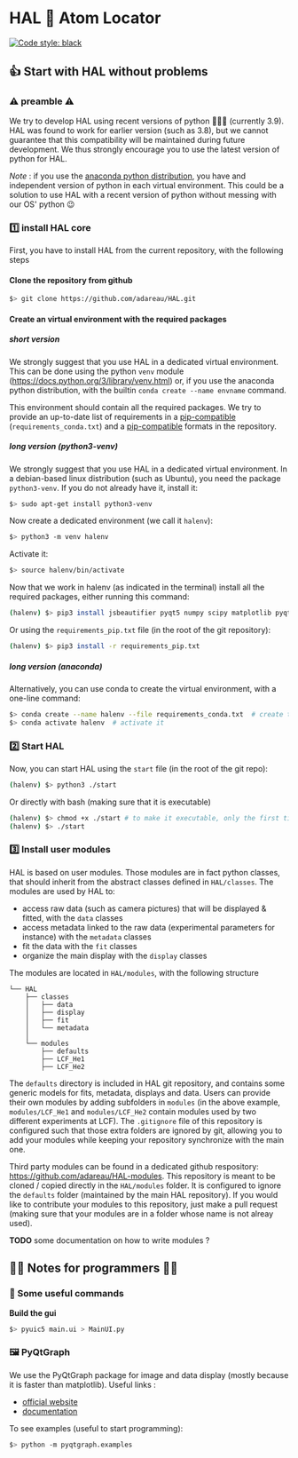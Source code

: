 # HAL 🔴 Atom Locator

[![Code style: black](https://img.shields.io/badge/code%20style-black-000000.svg)](https://github.com/psf/black)


## 👍 Start with HAL without problems

### ⚠️ preamble ⚠️

We try to develop HAL using recent versions of python 🐍🐍🐍 (currently 3.9). HAL was found to work for earlier version (such as 3.8), but we cannot guarantee that this compatibility will be maintained during future development. We thus strongly encourage you to use the latest version of python for HAL.

_Note_ : if you use the [anaconda python distribution](https://www.anaconda.com/), you have and independent version of python in each virtual environment. This could be a solution to use HAL with a recent version of python without messing with our OS' python 😉

### 1️⃣ install HAL core

First, you have to install HAL from the current repository, with the following steps

#### Clone the repository from github

```bash
$> git clone https://github.com/adareau/HAL.git
```

#### Create an virtual environment with the required packages


##### short version

We strongly suggest that you use HAL in a dedicated virtual environment. This can be done using the python `venv` module (https://docs.python.org/3/library/venv.html) or, if you use the anaconda python distribution, with the builtin `conda create --name envname` command.

This environment should contain all the required packages. We try to provide an up-to-date list of requirements in a [pip-compatible](https://github.com/adareau/HAL/blob/testing/requirements_pip.txt) (`requirements_conda.txt`) and a [pip-compatible](https://github.com/adareau/HAL/blob/testing/requirements_conda.txt) formats in the repository.

##### long version (python3-venv)

We strongly suggest that you use HAL in a dedicated virtual environment. In a debian-based linux distribution (such as Ubuntu), you need the package `python3-venv`. If you do not already have it, install it:

```bash
$> sudo apt-get install python3-venv
```

Now create a dedicated environment (we call it `halenv`):

```bash
$> python3 -m venv halenv
```

Activate it:

```bash
$> source halenv/bin/activate
```

Now that we work in halenv (as indicated in the terminal) install all the required packages, either running this command:

```bash
(halenv) $> pip3 install jsbeautifier pyqt5 numpy scipy matplotlib pyqtgraph pyautogui opencv-python-headless
```

Or using the `requirements_pip.txt` file (in the root of the git repository):

```bash
(halenv) $> pip3 install -r requirements_pip.txt
```

##### long version (anaconda)

Alternatively, you can use conda to create the virtual environment, with a one-line command:

```bash
$> conda create --name halenv --file requirements_conda.txt  # create the env
$> conda activate halenv  # activate it
```


###  2️⃣ Start HAL

Now, you can start HAL using the `start` file (in the root of the git repo):

```bash
(halenv) $> python3 ./start
```

Or directly with bash (making sure that it is executable)

```bash
(halenv) $> chmod +x ./start # to make it executable, only the first time
(halenv) $> ./start

```

###  3️⃣ Install user modules

HAL is based on user modules. Those modules are in fact python classes, that should inherit from the abstract classes defined in `HAL/classes`. The modules are used by HAL to:

+ access raw data (such as camera pictures) that will be displayed & fitted, with the `data` classes
+ access metadata linked to the raw data (experimental parameters for instance) with the `metadata` classes
+ fit the data with the `fit` classes
+ organize the main display with the `display` classes

The modules are located in `HAL/modules`, with the following structure

```
└── HAL
    ├── classes
    │   ├── data
    │   ├── display
    │   ├── fit
    │   └── metadata
    │
    └── modules
        ├── defaults
        ├── LCF_He1
        ├── LCF_He2
```

The `defaults` directory is included in HAL git repository, and contains some generic models for fits, metadata, displays and data. Users can provide their own modules by adding subfolders in `modules` (in the above example, `modules/LCF_He1` and `modules/LCF_He2` contain modules used by two different experiments at LCF). The `.gitignore` file of this repository is configured such that those extra folders are ignored by git, allowing you to add your modules while keeping your repository synchronize with the main one.

Third party modules can be found in a dedicated github respository: https://github.com/adareau/HAL-modules. This repository is meant to be cloned / copied directly in the `HAL/modules` folder. It is configured to ignore the `defaults` folder (maintained by the main HAL repository). If you would like to contribute your modules to this repository, just make a pull request (making sure that your modules are in a folder whose name is not alreay used).


**TODO** some documentation on how to write modules ?

## 👩‍💻 Notes for programmers 👨‍💻

### 📝 Some useful commands

**Build the gui**

```bash
$> pyuic5 main.ui > MainUI.py
```

### 🖼️ PyQtGraph

We use the PyQtGraph package for image and data display (mostly because it is faster than matplotlib). Useful links :

* [official website](http://www.pyqtgraph.org/)
* [documentation](https://pyqtgraph.readthedocs.io/en/latest/)

To see examples (useful to start programming):

```bash
$> python -m pyqtgraph.examples
```



